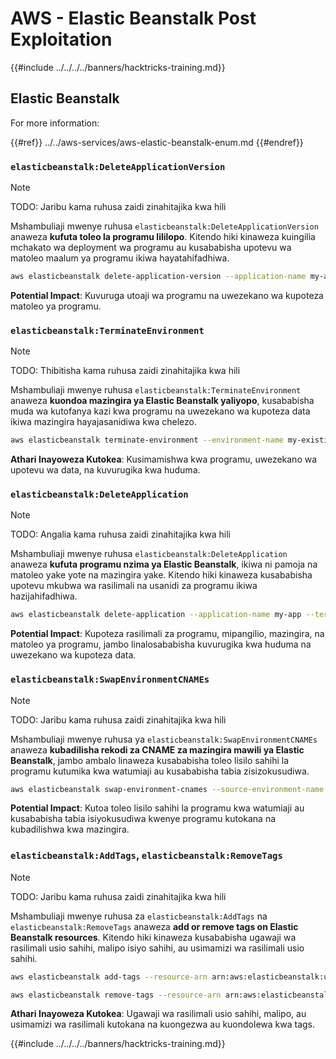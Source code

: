 # AWS - Elastic Beanstalk Post Exploitation

{{#include ../../../../banners/hacktricks-training.md}}

## Elastic Beanstalk

For more information:

{{#ref}}
../../aws-services/aws-elastic-beanstalk-enum.md
{{#endref}}

### `elasticbeanstalk:DeleteApplicationVersion`

> [!NOTE]
> TODO: Jaribu kama ruhusa zaidi zinahitajika kwa hili

Mshambuliaji mwenye ruhusa `elasticbeanstalk:DeleteApplicationVersion` anaweza **kufuta toleo la programu lililopo**. Kitendo hiki kinaweza kuingilia mchakato wa deployment wa programu au kusababisha upotevu wa matoleo maalum ya programu ikiwa hayatahifadhiwa.
```bash
aws elasticbeanstalk delete-application-version --application-name my-app --version-label my-version
```
**Potential Impact**: Kuvuruga utoaji wa programu na uwezekano wa kupoteza matoleo ya programu.

### `elasticbeanstalk:TerminateEnvironment`

> [!NOTE]
> TODO: Thibitisha kama ruhusa zaidi zinahitajika kwa hili

Mshambuliaji mwenye ruhusa `elasticbeanstalk:TerminateEnvironment` anaweza **kuondoa mazingira ya Elastic Beanstalk yaliyopo**, kusababisha muda wa kutofanya kazi kwa programu na uwezekano wa kupoteza data ikiwa mazingira hayajasanidiwa kwa chelezo.
```bash
aws elasticbeanstalk terminate-environment --environment-name my-existing-env
```
**Athari Inayoweza Kutokea**: Kusimamishwa kwa programu, uwezekano wa upotevu wa data, na kuvurugika kwa huduma.

### `elasticbeanstalk:DeleteApplication`

> [!NOTE]
> TODO: Angalia kama ruhusa zaidi zinahitajika kwa hili

Mshambuliaji mwenye ruhusa `elasticbeanstalk:DeleteApplication` anaweza **kufuta programu nzima ya Elastic Beanstalk**, ikiwa ni pamoja na matoleo yake yote na mazingira yake. Kitendo hiki kinaweza kusababisha upotevu mkubwa wa rasilimali na usanidi za programu ikiwa hazijahifadhiwa.
```bash
aws elasticbeanstalk delete-application --application-name my-app --terminate-env-by-force
```
**Potential Impact**: Kupoteza rasilimali za programu, mipangilio, mazingira, na matoleo ya programu, jambo linalosababisha kuvurugika kwa huduma na uwezekano wa kupoteza data.

### `elasticbeanstalk:SwapEnvironmentCNAMEs`

> [!NOTE]
> TODO: Jaribu kama ruhusa zaidi zinahitajika kwa hili

Mshambuliaji mwenye ruhusa ya `elasticbeanstalk:SwapEnvironmentCNAMEs` anaweza **kubadilisha rekodi za CNAME za mazingira mawili ya Elastic Beanstalk**, jambo ambalo linaweza kusababisha toleo lisilo sahihi la programu kutumika kwa watumiaji au kusababisha tabia zisizokusudiwa.
```bash
aws elasticbeanstalk swap-environment-cnames --source-environment-name my-env-1 --destination-environment-name my-env-2
```
**Potential Impact**: Kutoa toleo lisilo sahihi la programu kwa watumiaji au kusababisha tabia isiyokusudiwa kwenye programu kutokana na kubadilishwa kwa mazingira.

### `elasticbeanstalk:AddTags`, `elasticbeanstalk:RemoveTags`

> [!NOTE]
> TODO: Jaribu kama ruhusa zaidi zinahitajika kwa hili

Mshambuliaji mwenye ruhusa za `elasticbeanstalk:AddTags` na `elasticbeanstalk:RemoveTags` anaweza **add or remove tags on Elastic Beanstalk resources**. Kitendo hiki kinaweza kusababisha ugawaji wa rasilimali usio sahihi, malipo isiyo sahihi, au usimamizi wa rasilimali usio sahihi.
```bash
aws elasticbeanstalk add-tags --resource-arn arn:aws:elasticbeanstalk:us-west-2:123456789012:environment/my-app/my-env --tags Key=MaliciousTag,Value=1

aws elasticbeanstalk remove-tags --resource-arn arn:aws:elasticbeanstalk:us-west-2:123456789012:environment/my-app/my-env --tag-keys MaliciousTag
```
**Athari Inayoweza Kutokea**: Ugawaji wa rasilimali usio sahihi, malipo, au usimamizi wa rasilimali kutokana na kuongezwa au kuondolewa kwa tags.

{{#include ../../../../banners/hacktricks-training.md}}
